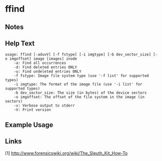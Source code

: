 # ffind

Notes
-------

Help Text
-------
```
usage: ffind [-aduvV] [-f fstype] [-i imgtype] [-b dev_sector_size] [-o imgoffset] image [images] inode
	-a: Find all occurrences
	-d: Find deleted entries ONLY
	-u: Find undeleted entries ONLY
	-f fstype: Image file system type (use '-f list' for supported types)
	-i imgtype: The format of the image file (use '-i list' for supported types)
	-b dev_sector_size: The size (in bytes) of the device sectors
	-o imgoffset: The offset of the file system in the image (in sectors)
	-v: Verbose output to stderr
	-V: Print version

```

Example Usage
-------

Links
-------
[1] http://www.forensicswiki.org/wiki/The_Sleuth_Kit_How-To
